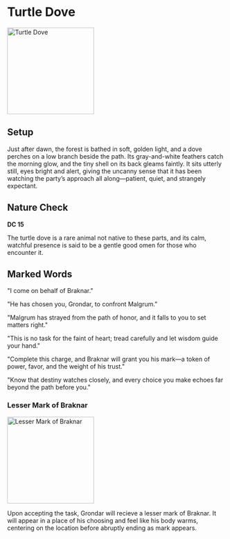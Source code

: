 # Turtle Dove

<img src="./Turtle_Dove.png" alt="Turtle Dove" width="200"/>

## Setup

Just after dawn, the forest is bathed in soft, golden light, and a dove perches on a low branch beside the path. Its gray-and-white feathers catch the morning glow, and the tiny shell on its back gleams faintly. It sits utterly still, eyes bright and alert, giving the uncanny sense that it has been watching the party’s approach all along—patient, quiet, and strangely expectant.

## Nature Check

**DC 15**

The turtle dove is a rare animal not native to these parts, and its calm, watchful presence is said to be a gentle good omen for those who encounter it.

## Marked Words

"I come on behalf of Braknar."

"He has chosen you, Grondar, to confront Malgrum."

"Malgrum has strayed from the path of honor, and it falls to you to set matters right."

"This is no task for the faint of heart; tread carefully and let wisdom guide your hand."

"Complete this charge, and Braknar will grant you his mark—a token of power, favor, and the weight of his trust."

"Know that destiny watches closely, and every choice you make echoes far beyond the path before you."

### Lesser Mark of Braknar

<img src="./Braknar_Lesser_Mark.jpg" alt="Lesser Mark of Braknar" width="200"/>

Upon accepting the task, Grondar will recieve a lesser mark of Braknar.  It will appear in a place of his choosing and feel like his body warms, centering on the location before abruptly ending as mark appears.